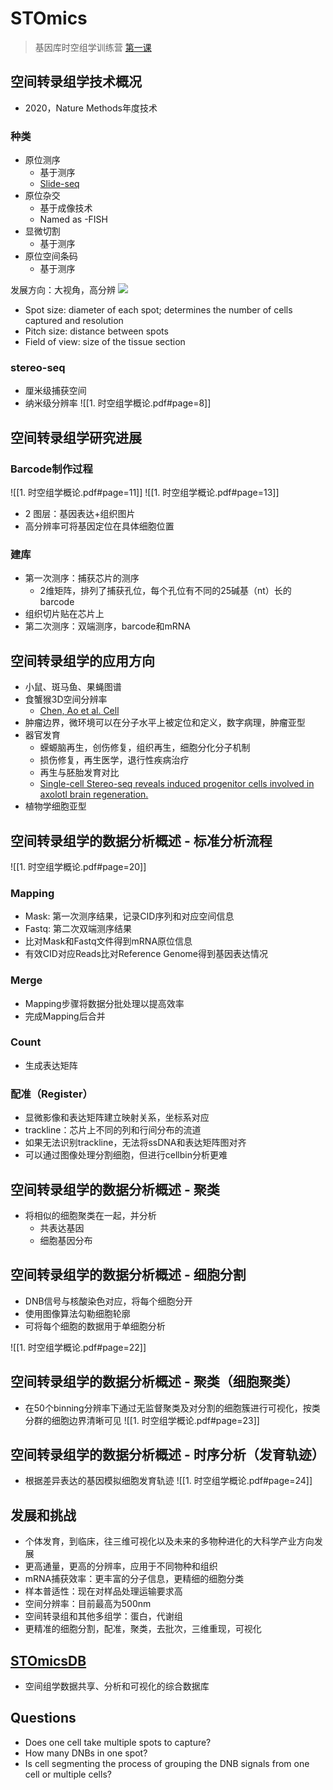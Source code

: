 # STOmics

> 基因库时空组学训练营
> [第一课](https://wx.vzan.com/live/page/1136033525?shauid=undefined&vprid=0&v=1700812680660)

## 空间转录组学技术概况

- 2020，Nature Methods年度技术

### 种类

- 原位测序
	- 基于测序
	- [Slide-seq](State%20of%20Omics%202024.md#Spatial%20Omics)
- 原位杂交
	- 基于成像技术
	- Named as -FISH
- 显微切割
	- 基于测序
- 原位空间条码
	- 基于测序

发展方向：大视角，高分辨
![](1.%20时空组学概论.pdf#page=7)

- Spot size: diameter of each spot; determines the number of cells captured and resolution
- Pitch size: distance between spots
- Field of view: size of the tissue section

### stereo-seq

- 厘米级捕获空间
- 纳米级分辨率
![[1. 时空组学概论.pdf#page=8]]

## 空间转录组学研究进展

### Barcode制作过程

![[1. 时空组学概论.pdf#page=11]]
![[1. 时空组学概论.pdf#page=13]]

- 2 图层：基因表达+组织图片
- 高分辨率可将基因定位在具体细胞位置

### 建库

- 第一次测序：捕获芯片的测序
	- 2维矩阵，排列了捕获孔位，每个孔位有不同的25碱基（nt）长的barcode
- 组织切片贴在芯片上
- 第二次测序：双端测序，barcode和mRNA
## 空间转录组学的应用方向

- 小鼠、斑马鱼、果蝇图谱
- 食蟹猴3D空间分辨率
	- [Chen, Ao et al. Cell](https://doi.org/10.1016/j.cell.2023.06.009)
- 肿瘤边界，微环境可以在分子水平上被定位和定义，数字病理，肿瘤亚型
- 器官发育
	- 蝾螈脑再生，创伤修复，组织再生，细胞分化分子机制
	- 损伤修复，再生医学，退行性疾病治疗
	- 再生与胚胎发育对比
	- [Single-cell Stereo-seq reveals induced progenitor cells involved in axolotl brain regeneration.](https://doi.org/10.1126/science.abp9444)
- 植物学细胞亚型
## 空间转录组学的数据分析概述 - 标准分析流程

![[1. 时空组学概论.pdf#page=20]]

### Mapping

 - Mask: 第一次测序结果，记录CID序列和对应空间信息
 - Fastq: 第二次双端测序结果
 - 比对Mask和Fastq文件得到mRNA原位信息
 - 有效CID对应Reads比对Reference Genome得到基因表达情况

### Merge

- Mapping步骤将数据分批处理以提高效率
- 完成Mapping后合并

### Count

- 生成表达矩阵
### 配准（Register）

- 显微影像和表达矩阵建立映射关系，坐标系对应
- trackline：芯片上不同的列和行间分布的流道
- 如果无法识别trackline，无法将ssDNA和表达矩阵图对齐
- 可以通过图像处理分割细胞，但进行cellbin分析更难
## 空间转录组学的数据分析概述 - 聚类

- 将相似的细胞聚类在一起，并分析
	- 共表达基因
	- 细胞基因分布

## 空间转录组学的数据分析概述 - 细胞分割

- DNB信号与核酸染色对应，将每个细胞分开
- 使用图像算法勾勒细胞轮廓
- 可将每个细胞的数据用于单细胞分析

![[1. 时空组学概论.pdf#page=22]]

## 空间转录组学的数据分析概述 - 聚类（细胞聚类）

- 在50个binning分辨率下通过无监督聚类及对分割的细胞簇进行可视化，按类分群的细胞边界清晰可见
![[1. 时空组学概论.pdf#page=23]]

## 空间转录组学的数据分析概述 - 时序分析（发育轨迹）

- 根据差异表达的基因模拟细胞发育轨迹
![[1. 时空组学概论.pdf#page=24]]

## 发展和挑战

- 个体发育，到临床，往三维可视化以及未来的多物种进化的大科学产业方向发展
- 更高通量，更高的分辨率，应用于不同物种和组织
- mRNA捕获效率：更丰富的分子信息，更精细的细胞分类
- 样本普适性：现在对样品处理运输要求高
- 空间分辨率：目前最高为500nm
- 空间转录组和其他多组学：蛋白，代谢组
- 更精准的细胞分割，配准，聚类，去批次，三维重现，可视化

## [STOmicsDB](https://db.cngb.org/stomics)

- 空间组学数据共享、分析和可视化的综合数据库

## Questions

- Does one cell take multiple spots to capture?
- How many DNBs in one spot?
- Is cell segmenting the process of grouping the DNB signals from one cell or multiple cells?